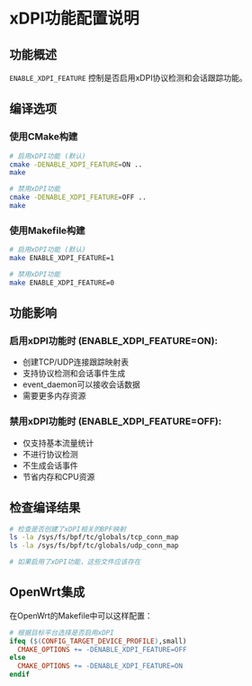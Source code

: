 # xDPI功能配置说明

## 功能概述
`ENABLE_XDPI_FEATURE` 控制是否启用xDPI协议检测和会话跟踪功能。

## 编译选项

### 使用CMake构建
```bash
# 启用xDPI功能 (默认)
cmake -DENABLE_XDPI_FEATURE=ON ..
make

# 禁用xDPI功能
cmake -DENABLE_XDPI_FEATURE=OFF ..
make
```

### 使用Makefile构建
```bash
# 启用xDPI功能 (默认)
make ENABLE_XDPI_FEATURE=1

# 禁用xDPI功能
make ENABLE_XDPI_FEATURE=0
```

## 功能影响

### 启用xDPI功能时 (ENABLE_XDPI_FEATURE=ON):
- 创建TCP/UDP连接跟踪映射表
- 支持协议检测和会话事件生成
- event_daemon可以接收会话数据
- 需要更多内存资源

### 禁用xDPI功能时 (ENABLE_XDPI_FEATURE=OFF):
- 仅支持基本流量统计
- 不进行协议检测
- 不生成会话事件
- 节省内存和CPU资源

## 检查编译结果
```bash
# 检查是否创建了xDPI相关的BPF映射
ls -la /sys/fs/bpf/tc/globals/tcp_conn_map
ls -la /sys/fs/bpf/tc/globals/udp_conn_map

# 如果启用了xDPI功能，这些文件应该存在
```

## OpenWrt集成
在OpenWrt的Makefile中可以这样配置：
```makefile
# 根据目标平台选择是否启用xDPI
ifeq ($(CONFIG_TARGET_DEVICE_PROFILE),small)
  CMAKE_OPTIONS += -DENABLE_XDPI_FEATURE=OFF
else
  CMAKE_OPTIONS += -DENABLE_XDPI_FEATURE=ON
endif
```
